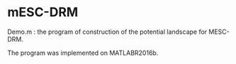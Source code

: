 # mESC-DRM

Demo.m : the program of construction of the potential landscape for MESC-DRM.

The program was implemented on MATLABR2016b.
